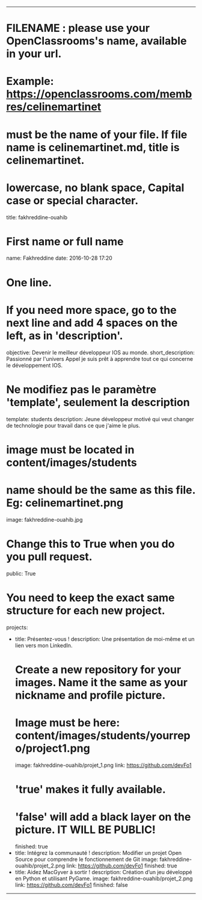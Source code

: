 ---

# FILENAME : please use your OpenClassrooms's name, available in your url.
# Example: https://openclassrooms.com/membres/celinemartinet
# must be the name of your file. If file name is celinemartinet.md, title is celinemartinet.
# lowercase, no blank space, Capital case or special character.
title: fakhreddine-ouahib

# First name or full name
name: Fakhreddine
date: 2016-10-28 17:20

# One line.
# If you need more space, go to the next line and add 4 spaces on the left, as in 'description'.
objective: Devenir le meilleur développeur IOS au monde.
short_description: Passionné par l'univers Appel je suis prêt à apprendre tout ce qui concerne le développement IOS.

# Ne modifiez pas le paramètre 'template', seulement la description
template: students
description:
    Jeune développeur motivé qui veut changer de technologie pour travail dans ce que j'aime le plus.

# image must be located in content/images/students
# name should be the same as this file. Eg: celinemartinet.png
image: fakhreddine-ouahib.jpg

# Change this to True when you do you pull request.
public: True

# You need to keep the exact same structure for each new project.
projects:
  - title: Présentez-vous !
    description: Une présentation de moi-même et un lien vers mon LinkedIn.
    # Create a new repository for your images. Name it the same as your nickname and profile picture.
    # Image must be here: content/images/students/yourrepo/project1.png
    image: fakhreddine-ouahib/projet_1.png
    link: https://github.com/devFo1
    # 'true' makes it fully available.
    # 'false' will add a black layer on the picture. IT WILL BE PUBLIC!
    finished: true
  - title: Intégrez la communauté !
    description: Modifier un projet Open Source pour comprendre le fonctionnement de Git
    image: fakhreddine-ouahib/projet_2.png
    link: https://github.com/devFo1
    finished: true
  - title: Aidez MacGyver à sortir !
    description: Création d’un jeu développé en Python et utilisant PyGame.
    image: fakhreddine-ouahib/projet_2.png
    link: https://github.com/devFo1
    finished: false
---